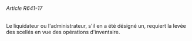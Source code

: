 ###### Article R641-17

Le liquidateur ou l'administrateur, s'il en a été désigné un, requiert la levée des scellés en vue des opérations d'inventaire.


